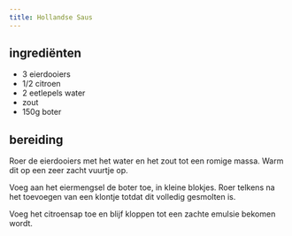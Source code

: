 ```yaml
---
title: Hollandse Saus
---
```


## ingrediënten

* 3 eierdooiers
* 1/2 citroen
* 2 eetlepels water
* zout
* 150g boter

##  bereiding 

Roer de eierdooiers met het water en het zout tot een romige massa. Warm dit op een zeer zacht vuurtje op.

Voeg aan het eiermengsel de boter toe, in kleine blokjes. Roer telkens na het toevoegen van een klontje totdat dit volledig gesmolten is.

Voeg het citroensap toe en blijf kloppen tot een zachte emulsie bekomen wordt.

